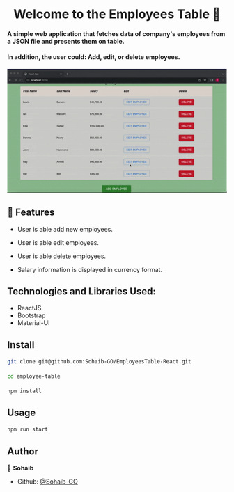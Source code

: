 <h1 align="center">Welcome to the Employees Table 👋</h1>
<p>

#### A simple web application that fetches data of company's employees from a JSON file and presents them on table.
#### In addition, the user could: Add, edit, or delete employees.
</p>


![](React-Table.gif)

## 🚀 Features

-   User is able add new employees.

-   User is able edit employees.

-   User is able delete employees.

-   Salary information is displayed in currency format.

##  Technologies and Libraries Used:

-   ReactJS
-   Bootstrap
-   Material-UI

## Install

```sh
git clone git@github.com:Sohaib-GO/EmployeesTable-React.git

cd employee-table

npm install

```

## Usage

```sh
npm run start
```




## Author

👤 **Sohaib**

* Github: [@Sohaib-GO](https://github.com/Sohaib-GO)


